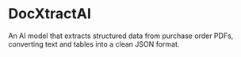 # DocXtractAI
An AI model that extracts structured data from purchase order PDFs, converting text and tables into a clean JSON format.

